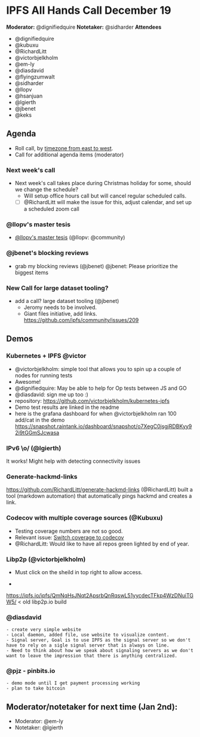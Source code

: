 ﻿# IPFS All Hands Call December 19

**Moderator:** @dignifiedquire
**Notetaker:** @sidharder 
**Attendees** 
- @dignifiedquire
- @kubuxu
- @RichardLitt
- @victorbjelkholm
- @em-ly
- @diasdavid
- @flyingzumwalt
- @sidharder
- @llopv
- @hsanjuan
- @lgierth
- @jbenet
- @keks

## Agenda

<!-- Ensure notetaker is present before you begin -->

- Roll call, by [timezone from east to west](../admin-guides/timezone-rollcall.md).
- Call for additional agenda items (moderator)
### Next week's call
- Next week's call takes place during Christmas holiday for some, should we change the schedule?
    - Will setup office hours call but will cancel regular scheduled calls.
    - [ ] @RichardLitt will make the issue for this, adjust calendar, and set up a scheduled zoom call
### @llopv's master tesis
- [@llopv's master tesis](https://github.com/ipfs/community/issues/221) (@llopv: @community)
### @jbenet's blocking reviews
- grab my blocking reviews (@jbenet)
    @jbenet: Please prioritize the biggest items
### New Call for large dataset tooling?
- add a call? large dataset tooling (@jbenet)
    - Jeromy needs to be involved.
    - Giant files initiative, add links. https://github.com/ipfs/community/issues/209

<!-- Add items above this line. Use this format:
  - Item (@your_name: @target_audience)
-->

## Demos
### Kubernetes + IPFS @victor
 - @victorbjelkholm: simple tool that allows you to spin up a couple of nodes for running tests
 - Awesome!
 - @dignifiedquire: May be able to help for Op tests between JS and GO
 - @diasdavid: sign me up too :) 
 - repository: https://github.com/victorbjelkholm/kubernetes-ipfs
 - Demo test results are linked in the readme
 - here is the grafana dashboard for when @victorbjelkholm ran 100 add/cat in the demo https://snapshot.raintank.io/dashboard/snapshot/o7XegC0jsgjRDBKyy92i9tGGmSJcwasa


### IPv6 \o/ (@lgierth)
It works!
Might help with detecting connectivity issues


### Generate-hackmd-links

https://github.com/RichardLitt/generate-hackmd-links (@RichardLitt)
    built a tool (markdown automation) that automatically pings hackmd and creates a link.
 
### Codecov with multiple coverage sources (@Kubuxu)
    
 - Testing coverage numbers are not so good. 
 - Relevant issue: [Switch coverage to codecov](https://github.com/ipfs/community/issues/219)
 - @RichardLitt: Would like to have all repos green lighted by end of year.

### Libp2p (@victorbjelkholm)
- Must click on the sheild in top right to allow access.

- 
 https://ipfs.io/ipfs/QmNqHsJNqt2ApsrbQnRqswL51yycdecTFkp4WzDNuiTGW5/ < old libp2p.io build

### @diasdavid
    - create very simple website
    - Local daemon, added file, use website to visualize content.
    - Signal server, Goal is to use IPFS as the signal server so we don't have to rely on a sigle signal server that is always on line.
    - Need to think about how we speak about signaling servers as we don't want to leave the impression that there is anything centralized.

### @pjz - pinbits.io
    - demo mode until I get payment processing working
    - plan to take bitcoin



## Moderator/notetaker for next time (Jan 2nd):
 * Moderator: @em-ly
 * Notetaker: @lgierth

<!-- After each call, it is the responsibility of the notetaker to save the last
version of the notes in a file in ipfs/pm/meeting-notes, by opening a branch and
submitting a PR. -->